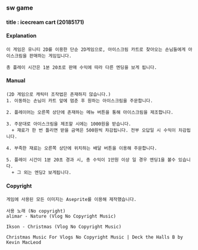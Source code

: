 ### sw game
#### title : icecream cart (20185171)

#### Explanation
```
이 게임은 유니티 2D를 이용한 단순 2D게임으로, 아이스크림 카트로 찾아오는 손님들에게 아이스크림을 판매하는 게임입니다.

총 플레이 시간은 1분 20초로 판매 수익에 따라 다른 엔딩을 보게 됩니다.
```

#### Manual
```
(2D 게임으로 캐릭터 조작법은 존재하지 않습니다.)
1. 이동하는 손님이 카트 앞에 멈춘 후 원하는 아이스크림을 주문합니다.

2. 플레이어는 오른쪽 상단에 존재하는 메뉴 버튼을 통해 아이스크림을 제조합니다.

3. 주문대로 아이스크림을 제조할 시에는 1000원을 받습니다.
  + 재료가 한 번 틀리면 받을 금액은 500원씩 차감됩니다. 전부 오답일 시 수익이 차감됩니다.
  
4. 부족한 재료는 오른쪽 상단에 위치하는 배달 버튼을 이용해 주문합니다.
  
5. 플레이 시간이 1분 20초 경과 시, 총 수익이 1만원 이상 일 경우 엔딩1을 볼수 있습니다.
  + 그 외는 엔딩2 보게됩니다.
```

#### Copyright
```
게임에 사용된 모든 이미지는 Aseprite를 이용해 제작했습니다.

사용 노래 (No copyright)
alimar - Nature (Vlog No Copyright Music)

Ikson - Christmas (Vlog No Copyright Music)

Christmas Music For Vlogs No Copyright Music | Deck the Halls B by Kevin MacLeod
```
